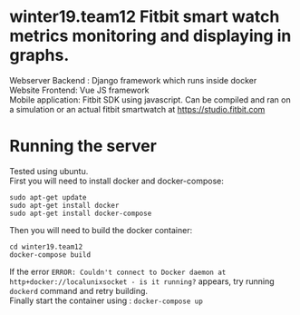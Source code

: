 # winter19.team12 Fitbit smart watch metrics monitoring and displaying in graphs.

Webserver Backend : Django framework which runs inside docker  
Website Frontend: Vue JS framework  
Mobile application: Fitbit SDK using javascript. Can be compiled and ran on a simulation or an actual fitbit smartwatch at https://studio.fitbit.com

# Running the server
Tested using ubuntu.  
First you will need to install docker and docker-compose:  
```
sudo apt-get update
sudo apt-get install docker
sudo apt-get install docker-compose
```

Then you will need to build the docker container:
```
cd winter19.team12
docker-compose build
```
If the error `ERROR: Couldn't connect to Docker daemon at http+docker://localunixsocket - is it running?` appears, try running `dockerd` command and retry building.  
Finally start the container using : `docker-compose up`
